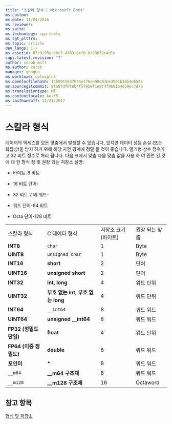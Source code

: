 ```yaml
---
title: "스칼라 형식 | Microsoft Docs"
ms.custom: 
ms.date: 11/04/2016
ms.reviewer: 
ms.suite: 
ms.technology: cpp-tools
ms.tgt_pltfrm: 
ms.topic: article
dev_langs: C++
ms.assetid: 07c9195e-b6c7-4083-8ef0-8a93032e4d1e
caps.latest.revision: "7"
author: corob-msft
ms.author: corob
manager: ghogen
ms.workload: cplusplus
ms.openlocfilehash: 15b0915637025e176ee98d01be3991b30b4e6544
ms.sourcegitcommit: 8fa8fdf0fbb4f57950f1e8f4f9b81b4d39ec7d7a
ms.translationtype: MT
ms.contentlocale: ko-KR
ms.lasthandoff: 12/21/2017
---
```

# <a name="scalar-types"></a>스칼라 형식
데이터의 액세스를 모든 맞춤에서 발생할 수 있습니다, 있지만 데이터 성능 손실 (또는 복잡성)을 방지 하기 위해 해당 자연 경계에 정렬 될 것이 좋습니다. 열거형 상수 정수가 고 32 비트 정수로 처리 됩니다. 다음 표에서 맞춤 다음 맞춤 값을 사용 하 여 관련 된 것에 대 한 형식 정 및 권장 되는 저장소 설명:  
  
-   바이트-8 비트  
  
-   16 비트 단어-  
  
-   32 비트 2 배 워드-  
  
-   쿼드 단어-64 비트  
  
-   Octa 단어-128 비트  
  
|||||  
|-|-|-|-|  
|스칼라 형식|C 데이터 형식|저장소 크기 (바이트)|권장 되는 맞춤|  
|**INT8**|`char`|1|Byte|  
|**UINT8**|`unsigned char`|1|Byte|  
|**INT16**|**short**|2|단어|  
|**UINT16**|**unsigned short**|2|단어|  
|**INT32**|**int, long**|4|워드 단위|  
|**UINT32**|**부호 없는 int, 부호 없는 long**|4|워드 단위|  
|**INT64**|`__int64`|8|쿼드 워드|  
|**UINT64**|**unsigned __int64**|8|쿼드 워드|  
|**FP32 (정밀도 단일)**|**float**|4|워드 단위|  
|**FP64 (이중 정밀도)**|**double**|8|쿼드 워드|  
|**포인터**|**\***|8|쿼드 워드|  
|`__m64`|**__m64 구조체**|8|쿼드 워드|  
|`__m128`|**__m128 구조체**|16|Octaword|  
  
## <a name="see-also"></a>참고 항목  
 [형식 및 저장소](../build/types-and-storage.md)